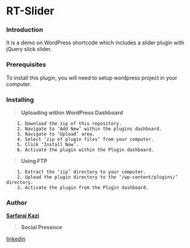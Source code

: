 ﻿# RT-Slider

### Introduction

It is a demo on WordPress shortcode which includes a slider plugin with jQuery slick slider.


### Prerequisites

To install this plugin, you will need to setup wordpress project in your computer.


### Installing

> **Uploading within WordPress Dashboard**

```
    1. Download the zip of this repository.
    2. Navigate to ‘Add New’ within the plugins dashboard.
    3. Navigate to ‘Upload’ area.
    4. Select ‘zip of plugin files’ from your computer.
    5. Click ‘Install Now’.
    6. Activate the plugin within the Plugin dashboard.
```

> **Using FTP**

```
    1. Extract the ‘zip’ directory to your computer.
    2. Upload the plugin directory to the ‘/wp-content/plugins/’ directory.
    3. Activate the plugin from the Plugin dashboard.
```

### Author

**[Sarfaraj Kazi](http://www.sarfarajkazi.com)** 

> **Social Presence**

[linkedin]( https://www.linkedin.com/in/sarfaraj-kazi-8a1325ab/)